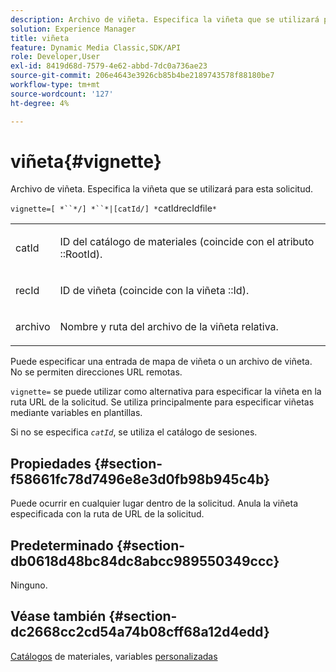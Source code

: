 ```yaml
---
description: Archivo de viñeta. Especifica la viñeta que se utilizará para esta solicitud.
solution: Experience Manager
title: viñeta
feature: Dynamic Media Classic,SDK/API
role: Developer,User
exl-id: 8419d68d-7579-4e62-abbd-7dc0a736ae23
source-git-commit: 206e4643e3926cb85b4be2189743578f88180be7
workflow-type: tm+mt
source-wordcount: '127'
ht-degree: 4%

---
```


# viñeta{#vignette}

Archivo de viñeta. Especifica la viñeta que se utilizará para esta solicitud.

`vignette=[ *``*/] *``*|[catId/] *`catIdrecIdfile`*`

<table id="simpletable_432EC5501CA3431B83A762C3EE4E8DD2"> 
 <tr class="strow"> 
  <td class="stentry"> <p><span class="varname"> catId</span> </p> </td> 
  <td class="stentry"> <p>ID del catálogo de materiales (coincide con el atributo <span class="codeph">::RootId</span>). </p></td> 
 </tr> 
 <tr class="strow"> 
  <td class="stentry"> <p><span class="varname"> recId</span> </p></td> 
  <td class="stentry"> <p>ID de viñeta (coincide con la viñeta <span class="codeph">::Id</span>). </p></td> 
 </tr> 
 <tr class="strow"> 
  <td class="stentry"> <p><span class="varname"> archivo</span> </p></td> 
  <td class="stentry"> <p>Nombre y ruta del archivo de la viñeta relativa. </p></td> 
 </tr> 
</table>

Puede especificar una entrada de mapa de viñeta o un archivo de viñeta. No se permiten direcciones URL remotas.

`vignette=` se puede utilizar como alternativa para especificar la viñeta en la ruta URL de la solicitud. Se utiliza principalmente para especificar viñetas mediante variables en plantillas.

Si no se especifica *`catId`*, se utiliza el catálogo de sesiones.

## Propiedades {#section-f58661fc78d7496e8e3d0fb98b945c4b}

Puede ocurrir en cualquier lugar dentro de la solicitud. Anula la viñeta especificada con la ruta de URL de la solicitud.

## Predeterminado {#section-db0618d48bc84dc8abcc989550349ccc}

Ninguno.

## Véase también {#section-dc2668cc2cd54a74b08cff68a12d4edd}

[Catálogos](../../../../../ir-api/http-protocol/image-rendering-api-ref/c-ir-http-protocol-ref/c-ir-http-protocol-syntax-and-features/c-ir-http-material-catalogs/c-ir-http-material-catalogs.md#concept-772742c1688f420a88a56f5136ad1db2) de materiales, variables  [personalizadas](../../../../../ir-api/http-protocol/image-rendering-api-ref/c-ir-http-protocol-ref/c-ir-http-protocol-syntax-and-features/c-ir-custom-variables/c-ir-custom-variables.md#concept-8a1d9a50d09a4b7b97b8c83365971f96)
